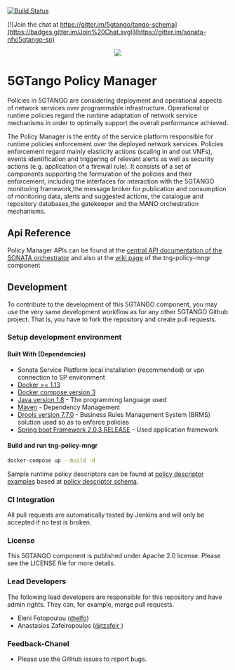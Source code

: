 [![Build Status](https://jenkins.sonata-nfv.eu/buildStatus/icon?job=tng-api-gtw/master)](https://jenkins.sonata-nfv.eu/job/tng-profiler)

[![Join the chat at https://gitter.im/5gtango/tango-schema](https://badges.gitter.im/Join%20Chat.svg)](https://gitter.im/sonata-nfv/5gtango-sp)

<p align="center"><img src="https://github.com/sonata-nfv/tng-api-gtw/wiki/images/sonata-5gtango-logo-500px.png" /></p>

# 5GTango Policy Manager

Policies in 5GTANGO are considering deployment and operational aspects of network services over programmable infrastructure. Operational or runtime policies regard the runtime adaptation of network service mechanisms in order to optimally support the overall performance achieved.

The Policy Manager is the entity of the service platform responsible for runtime policies enforcement over the deployed network services. Policies enforcement regard mainly elasticity actions (scaling in and out VNFs), events identification and triggering of relevant alerts as well as security actions (e.g. application of a firewall rule). It consists of a set of components supporting the formulation of the policies and their enforcement, including the interfaces for interaction with the 5GTANGO monitoring framework,the message broker for publication and consumption of monitoring data, alerts and suggested actions, the catalogue and repository databases,the gatekeeper and the MANO orchestration mechanisms.

## Api Reference 

Policy Manager APIs can be found at the  [central API documentation of the SONATA orchestrator](https://sonata-nfv.github.io/tng-doc/?urls.primaryName=5GTANGO%20POLICY%20MANAGER%20REST%20API) and also at the [wiki page](https://github.com/sonata-nfv/tng-policy-mngr/wiki/API-reference) of the tng-policy-mngr component

## Development

To contribute to the development of this 5GTANGO component, you may use the very same development workflow as for any other 5GTANGO Github project. That is, you have to fork the repository and create pull requests.

### Setup development environment
####  Built With (Dependencies)

* Sonata Service Platform local installation (recommended) or vpn connection to SP environment 
* [Docker >= 1.13](https://www.docker.com/)
* [Docker compose version 3](https://docs.docker.com/compose/)
* [Java version 1.8](https://www.oracle.com/technetwork/java/javase/overview/java8-2100321.html) - The programming language used
* [Maven](https://maven.apache.org/) - Dependency Management
* [Drools version 7.7.0](https://www.drools.org/) - Business Rules Management System (BRMS) solution used so as to enforce policies
* [Spring boot Framework 2.0.3 RELEASE](https://spring.io/projects/spring-boot) - Used application framework

#### Build and run tng-policy-mngr
```bash
docker-compose up --build -d
```

Sample runtime policy descriptors can be found at [policy descriptor examples](https://github.com/sonata-nfv/tng-schema/tree/master/policy-descriptor/examples) based at [policy descriptor schema](https://github.com/sonata-nfv/tng-schema/blob/master/policy-descriptor/policy-schema.yml).

### CI Integration
All pull requests are automatically tested by Jenkins and will only be accepted if no test is broken.

### License

This 5GTANGO component is published under Apache 2.0 license. Please see the LICENSE file for more details.

### Lead Developers

The following lead developers are responsible for this repository and have admin rights. They can, for example, merge pull requests.

- Eleni Fotopoulou ([@elfo](https://github.com/efotopoulou))
- Anastasios Zafeiropoulos ([@tzafeir ](https://github.com/azafeiropoulos))

### Feedback-Chanel

* Please use the GitHub issues to report bugs.
